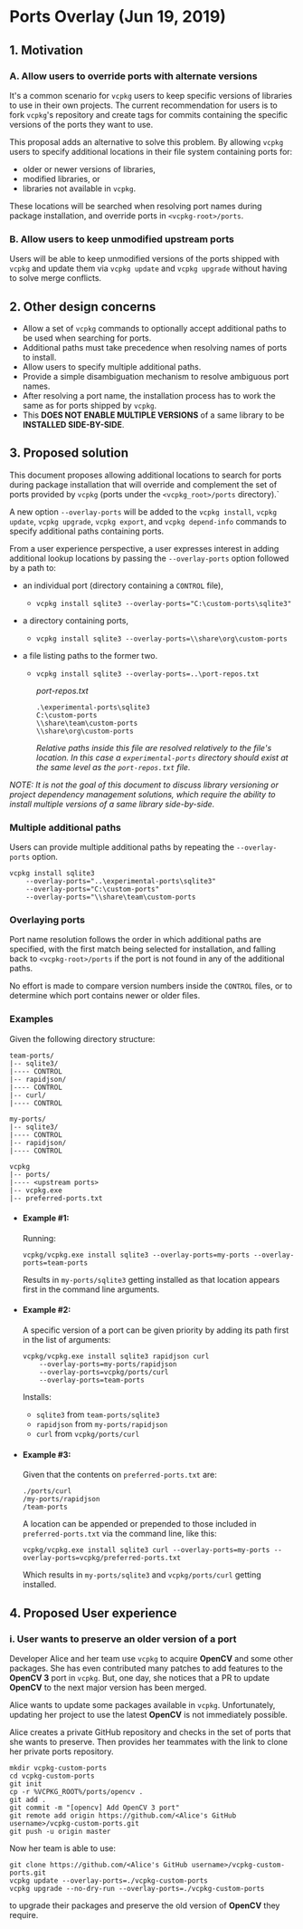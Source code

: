 # Ports Overlay (Jun 19, 2019)


## 1. Motivation

### A. Allow users to override ports with alternate versions

It's a common scenario for `vcpkg` users to keep specific versions of libraries to use in their own projects. The current recommendation for users is to fork `vcpkg`'s repository and create tags for commits containing the specific versions of the ports they want to use.

This proposal adds an alternative to solve this problem. By allowing `vcpkg` users to specify additional locations in their file system containing ports for:

  * older or newer versions of libraries,
  * modified libraries, or
  * libraries not available in `vcpkg`.

These locations will be searched when resolving port names during package installation, and override ports in `<vcpkg-root>/ports`.

### B. Allow users to keep unmodified upstream ports

Users will be able to keep unmodified versions of the ports shipped with `vcpkg` and update them via `vcpkg update` and `vcpkg upgrade` without having to solve merge conflicts.


## 2. Other design concerns

* Allow a set of `vcpkg` commands to optionally accept additional paths to be used when searching for ports.
* Additional paths must take precedence when resolving names of ports to install.
* Allow users to specify multiple additional paths.
* Provide a simple disambiguation mechanism to resolve ambiguous port names.
* After resolving a port name, the installation process has to work the same as for ports shipped by `vcpkg`.
* This **DOES NOT ENABLE MULTIPLE VERSIONS** of a same library to be **INSTALLED SIDE-BY-SIDE**.


## 3. Proposed solution

This document proposes allowing additional locations to search for ports during package installation that will override and complement the set of ports provided by `vcpkg` (ports under the `<vcpkg_root>/ports` directory).`

A new option `--overlay-ports` will be added to the `vcpkg install`, `vcpkg update`, `vcpkg upgrade`, `vcpkg export`, and `vcpkg depend-info` commands to specify additional paths containing ports. 

From a user experience perspective, a user expresses interest in adding additional lookup locations by passing the `--overlay-ports` option followed by a path to:

* an individual port (directory containing a `CONTROL` file),
  * `vcpkg install sqlite3 --overlay-ports="C:\custom-ports\sqlite3"`

* a directory containing ports,
  * `vcpkg install sqlite3 --overlay-ports=\\share\org\custom-ports`

* a file listing paths to the former two.
  * `vcpkg install sqlite3 --overlay-ports=..\port-repos.txt`

    _port-repos.txt_
    
    ```
    .\experimental-ports\sqlite3
    C:\custom-ports
    \\share\team\custom-ports
    \\share\org\custom-ports
    ```
    *Relative paths inside this file are resolved relatively to the file's location. In this case a `experimental-ports` directory should exist at the same level as the `port-repos.txt` file.*

_NOTE: It is not the goal of this document to discuss library versioning or project dependency management solutions, which require the ability to install multiple versions of a same library side-by-side._ 

### Multiple additional paths 

Users can provide multiple additional paths by repeating the `--overlay-ports` option.

```
vcpkg install sqlite3 
    --overlay-ports="..\experimental-ports\sqlite3" 
    --overlay-ports="C:\custom-ports" 
    --overlay-ports="\\share\team\custom-ports
```

### Overlaying ports

Port name resolution follows the order in which additional paths are specified, with the first match being selected for installation, and falling back to `<vcpkg-root>/ports` if the port is not found in any of the additional paths.

No effort is made to compare version numbers inside the `CONTROL` files, or to determine which port contains newer or older files.

### Examples

Given the following directory structure:

  ```
  team-ports/
  |-- sqlite3/
  |---- CONTROL
  |-- rapidjson/
  |---- CONTROL
  |-- curl/
  |---- CONTROL

  my-ports/
  |-- sqlite3/
  |---- CONTROL
  |-- rapidjson/
  |---- CONTROL

  vcpkg
  |-- ports/
  |---- <upstream ports>
  |-- vcpkg.exe
  |-- preferred-ports.txt
  ```
* #### Example #1:

  Running:

  ```
  vcpkg/vcpkg.exe install sqlite3 --overlay-ports=my-ports --overlay-ports=team-ports
  ```

  Results in `my-ports/sqlite3` getting installed as that location appears first in the command line arguments.

* #### Example #2:
  
  A specific version of a port can be given priority by adding its path first in the list of arguments:

  ```
  vcpkg/vcpkg.exe install sqlite3 rapidjson curl 
      --overlay-ports=my-ports/rapidjson 
      --overlay-ports=vcpkg/ports/curl
      --overlay-ports=team-ports
  ```

  Installs:
    * `sqlite3` from `team-ports/sqlite3`
    * `rapidjson` from `my-ports/rapidjson`
    * `curl` from `vcpkg/ports/curl`

* #### Example #3:

  Given that the contents on `preferred-ports.txt` are:

  ```
  ./ports/curl
  /my-ports/rapidjson
  /team-ports
  ```

  A location can be appended or prepended to those included in `preferred-ports.txt` via the command line, like this:

  ```
  vcpkg/vcpkg.exe install sqlite3 curl --overlay-ports=my-ports --overlay-ports=vcpkg/preferred-ports.txt
  ```

  Which results in `my-ports/sqlite3` and `vcpkg/ports/curl` getting installed.


## 4. Proposed User experience

### i. User wants to preserve an older version of a port

Developer Alice and her team use `vcpkg` to acquire **OpenCV** and some other packages. She has even contributed many patches to add features to the **OpenCV 3** port in `vcpkg`. But, one day, she notices that a PR to update **OpenCV** to the next major version has been merged. 

Alice wants to update some packages available in `vcpkg`. Unfortunately, updating her project to use the latest **OpenCV** is not immediately possible. 

Alice creates a private GitHub repository and checks in the set of ports that she wants to preserve. Then provides her teammates with the link to clone her private ports repository.

```
mkdir vcpkg-custom-ports
cd vcpkg-custom-ports
git init 
cp -r %VCPKG_ROOT%/ports/opencv .
git add .
git commit -m "[opencv] Add OpenCV 3 port"
git remote add origin https://github.com/<Alice's GitHub username>/vcpkg-custom-ports.git
git push -u origin master
```

Now her team is able to use: 

```
git clone https://github.com/<Alice's GitHub username>/vcpkg-custom-ports.git
vcpkg update --overlay-ports=./vcpkg-custom-ports
vcpkg upgrade --no-dry-run --overlay-ports=./vcpkg-custom-ports
``` 

to upgrade their packages and preserve the old version of **OpenCV** they require.
